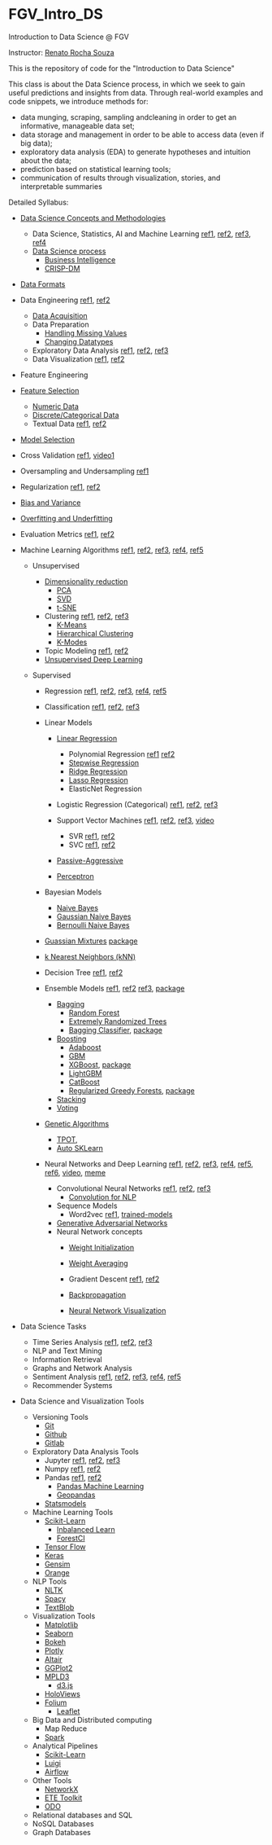 # FGV_Intro_DS
Introduction to Data Science @ FGV

Instructor: [Renato Rocha Souza](http://emap.fgv.br/corpo-docente/renato-rocha-souza)

This is the repository of code for the "Introduction to Data Science"

This class is about the Data Science process, in which we seek to gain useful predictions and insights from data.
Through real-world examples and code snippets, we introduce methods for:

+ data munging, scraping, sampling andcleaning in order to get an informative, manageable data set;
+ data storage and management in order to be able to access data (even if big data);
+ exploratory data analysis (EDA) to generate hypotheses and intuition about the data;
+ prediction based on statistical learning tools;
+ communication of results through visualization, stories, and interpretable summaries

Detailed Syllabus:

+ [Data Science Concepts and Methodologies](https://docs.google.com/presentation/d/1ysQroWAcUJBizt00v7q-Ss1lalJlojZBlRInLQTDJV8/edit?usp=sharing)
  + Data Science, Statistics, AI and Machine Learning [ref1](https://www.datasciencecentral.com/profiles/blogs/difference-between-machine-learning-data-science-ai-deep-learning), [ref2](https://towardsdatascience.com/introduction-to-statistics-e9d72d818745), [ref3](http://proquest.safaribooksonline.com/book/databases/9781449363871), [ref4](http://cs109.github.io/2015/index.html)
  + [Data Science process](https://www.amazon.com/Applied-Predictive-Analytics-Principles-Professional/dp/1118727967)
    + [Business Intelligence](https://en.wikipedia.org/wiki/Business_intelligence)
    + [CRISP-DM](https://en.wikipedia.org/wiki/Cross-industry_standard_process_for_data_mining)
+ [Data Formats](https://en.wikipedia.org/wiki/Comparison_of_data_serialization_formats)
+ Data Engineering [ref1](https://medium.freecodecamp.org/the-rise-of-the-data-engineer-91be18f1e603), [ref2](https://medium.com/@rchang/a-beginners-guide-to-data-engineering-part-i-4227c5c457d7)
  + [Data Acquisition](http://metah.ch/blog/2014/09/introduction-to-machine-learning-from-data-acquisition-to-a-production-service-2/)
  + Data Preparation
    + [Handling Missing Values](http://www.ritchieng.com/pandas-handling-missing-values/)
    + [Changing Datatypes](http://www.ritchieng.com/pandas-changing-datatype/)
  + Exploratory Data Analysis [ref1](http://greenteapress.com/thinkstats2/html/index.html), [ref2](http://people.duke.edu/~ccc14/sta-663-2017/#), [ref3](oreilly.com/catalog/9780596802363/)  
  + Data Visualization [ref1](https://towardsdatascience.com/5-quick-and-easy-data-visualizations-in-python-with-code-a2284bae952f), [ref2](https://www.linuxlinks.com/best-free-python-visualization-packages/)  
+ Feature Engineering
+ [Feature Selection](http://scikit-learn.org/stable/modules/feature_selection.html)
  + [Numeric Data](https://towardsdatascience.com/understanding-feature-engineering-part-1-continuous-numeric-data-da4e47099a7b)
  + [Discrete/Categorical Data](https://towardsdatascience.com/understanding-feature-engineering-part-2-categorical-data-f54324193e63)
  + Textual Data [ref1](https://towardsdatascience.com/understanding-feature-engineering-part-3-traditional-methods-for-text-data-f6f7d70acd41), [ref2](https://towardsdatascience.com/understanding-feature-engineering-part-4-deep-learning-methods-for-text-data-96c44370bbfa)
+ [Model Selection](https://towardsdatascience.com/data-science-simplified-part-6-model-selection-methods-2511cbdf7cb0)
+ Cross Validation [ref1](https://www.analyticsvidhya.com/blog/2018/05/improve-model-performance-cross-validation-in-python-r/), [video1](https://www.coursera.org/learn/deep-neural-network/lecture/cxG1s/train-dev-test-sets)
+ Oversampling and Undersampling [ref1](https://www.cs.cmu.edu/afs/cs/project/jair/pub/volume16/chawla02a-html/)
+ Regularization [ref1](https://towardsdatascience.com/regularization-in-machine-learning-76441ddcf99a), [ref2](https://www.analyticsvidhya.com/blog/2015/02/avoid-over-fitting-regularization/)
+ [Bias and Variance](https://towardsdatascience.com/balancing-bias-and-variance-to-control-errors-in-machine-learning-16ced95724db)
+ [Overfitting and Underfitting](https://towardsdatascience.com/overfitting-vs-underfitting-a-conceptual-explanation-d94ee20ca7f9)
+ Evaluation Metrics [ref1](https://towardsdatascience.com/choosing-the-right-metric-for-machine-learning-models-part-1-a99d7d7414e4), [ref2](https://towardsdatascience.com/choosing-the-right-metric-for-evaluating-machine-learning-models-part-2-86d5649a5428)

+ Machine Learning Algorithms [ref1](http://cdn.intechopen.com/pdfs-wm/10694.pdf), [ref2](https://machinelearningmastery.com/a-tour-of-machine-learning-algorithms/), [ref3](https://towardsdatascience.com/a-tour-of-the-top-10-algorithms-for-machine-learning-newbies-dde4edffae11), [ref4](https://www.analyticsvidhya.com/blog/2017/09/common-machine-learning-algorithms/), [ref5](https://blogs.sas.com/content/subconsciousmusings/2017/04/12/machine-learning-algorithm-use/)
  + Unsupervised
    + [Dimensionality reduction](https://towardsdatascience.com/reducing-dimensionality-from-dimensionality-reduction-techniques-f658aec24dfe)
      + [PCA](https://towardsdatascience.com/pca-using-python-scikit-learn-e653f8989e60)
      + [SVD](https://machinelearningmastery.com/singular-value-decomposition-for-machine-learning/)
      + [t-SNE](https://towardsdatascience.com/checking-out-dimensionality-reduction-with-t-sne-78309b2ca67d)
    + Clustering [ref1](https://www.analyticsvidhya.com/blog/2016/11/an-introduction-to-clustering-and-different-methods-of-clustering/), [ref2](https://dataaspirant.com/2016/09/24/classification-clustering-alogrithms/), [ref3](https://www.analyticsvidhya.com/blog/2013/11/getting-clustering-right/)  
      + [K-Means](https://towardsdatascience.com/clustering-using-k-means-algorithm-81da00f156f6)  
      + [Hierarchical Clustering](https://towardsdatascience.com/clustering-unsupervised-learning-788b215b074b)  
      + [K-Modes](https://github.com/nicodv/kmodes)  
    + Topic Modeling [ref1](https://medium.com/mlreview/topic-modeling-with-scikit-learn-e80d33668730), [ref2](https://datascienceplus.com/evaluation-of-topic-modeling-topic-coherence/)
    + [Unsupervised Deep Learning](https://www.analyticsvidhya.com/blog/2018/05/essentials-of-deep-learning-trudging-into-unsupervised-deep-learning/)

  + Supervised
    + Regression [ref1](https://www.analyticsvidhya.com/blog/2015/10/regression-python-beginners/), [ref2](https://towardsdatascience.com/my-journey-into-machine-learning-class-5-regression-cb6f04006b29), [ref3](https://towardsdatascience.com/5-types-of-regression-and-their-properties-c5e1fa12d55e), [ref4](https://www.analyticsvidhya.com/blog/2015/08/comprehensive-guide-regression/), [ref5](https://towardsdatascience.com/selecting-the-best-machine-learning-algorithm-for-your-regression-problem-20c330bad4ef)  
    + Classification [ref1](https://medium.com/@sifium/machine-learning-types-of-classification-9497bd4f2e14), [ref2](https://www.analyticsvidhya.com/blog/2018/04/a-comprehensive-guide-to-understand-and-implement-text-classification-in-python/), [ref3](https://towardsdatascience.com/building-a-deployable-ml-classifier-in-python-46ba55e1d720)
    + Linear Models
      + [Linear Regression](https://www.analyticsvidhya.com/blog/2017/06/a-comprehensive-guide-for-linear-ridge-and-lasso-regression/)
        + Polynomial Regression [ref1](https://towardsdatascience.com/machine-learning-with-python-easy-and-robust-method-to-fit-nonlinear-data-19e8a1ddbd49) [ref2](http://scikit-learn.org/stable/modules/linear_model.html#polynomial-regression-extending-linear-models-with-basis-functions)
        + [Stepwise Regression](https://planspace.org/20150423-forward_selection_with_statsmodels/)
        + [Ridge Regression](https://www.analyticsvidhya.com/blog/2017/06/a-comprehensive-guide-for-linear-ridge-and-lasso-regression/)
        + [Lasso Regression](https://www.analyticsvidhya.com/blog/2017/06/a-comprehensive-guide-for-linear-ridge-and-lasso-regression/)
        + ElasticNet Regression
      + Logistic Regression (Categorical) [ref1](https://en.wikipedia.org/wiki/Logistic_regression), [ref2](https://towardsdatascience.com/building-a-logistic-regression-in-python-step-by-step-becd4d56c9c8),  [ref3](https://www.analyticsvidhya.com/blog/2015/11/beginners-guide-on-logistic-regression-in-r)

      + Support Vector Machines [ref1](https://towardsdatascience.com/i-support-vector-machines-and-so-should-you-7af122b6748), [ref2](http://users.ecs.soton.ac.uk/srg/publications/pdf/SVM.pdf), [ref3](https://www.analyticsvidhya.com/blog/2017/09/understaing-support-vector-machine-example-code/), [video](https://www.youtube.com/watch?v=_PwhiWxHK8o)  
        + SVR [ref1](http://kernelsvm.tripod.com/), [ref2](https://alex.smola.org/papers/2003/SmoSch03b.pdf)    
        + SVC [ref1](http://www.robots.ox.ac.uk/~az/lectures/ml/lect2.pdf), [ref2](https://www.sciencedirect.com/science/article/pii/S0925231203003758)  
      + [Passive-Aggressive](https://www.bonaccorso.eu/2017/10/06/ml-algorithms-addendum-passive-aggressive-algorithms/)
      + [Perceptron](https://towardsdatascience.com/what-the-hell-is-perceptron-626217814f53)
    + Bayesian Models
      + [Naive Bayes](https://www.analyticsvidhya.com/blog/2017/09/naive-bayes-explained/)
      + [Gaussian Naive Bayes](http://i.stanford.edu/pub/cstr/reports/cs/tr/79/773/CS-TR-79-773.pdf)
      + [Bernoulli Naive Bayes](http://mattshomepage.com/articles/2016/Jun/07/bernoulli_nb/)
    + [Guassian Mixtures](http://katbailey.github.io/post/gaussian-processes-for-dummies/) [package](http://scikit-learn.org/stable/modules/classes.html#module-sklearn.gaussian_process)
    + [k Nearest Neighbors (kNN)](http://stackabuse.com/k-nearest-neighbors-algorithm-in-python-and-scikit-learn/)
    + Decision Tree [ref1](https://towardsdatascience.com/random-forest-mystery-revealed-69ca18b82ff5), [ref2](https://www.analyticsvidhya.com/blog/2016/04/complete-tutorial-tree-based-modeling-scratch-in-python/)
    + Ensemble Models [ref1](https://en.wikipedia.org/wiki/Ensemble_learning), [ref2](https://www.analyticsvidhya.com/blog/2015/08/introduction-ensemble-learning/) [ref3](https://www.analyticsvidhya.com/blog/2015/09/questions-ensemble-modeling/), [package](http://scikit-learn.org/stable/modules/ensemble.html)
      + [Bagging](https://machinelearningmastery.com/bagging-and-random-forest-ensemble-algorithms-for-machine-learning/)  
        + [Random Forest](https://www.analyticsvidhya.com/blog/2014/06/introduction-random-forest-simplified/)   
        + [Extremely Randomized Trees](https://orbi.uliege.be/bitstream/2268/9357/1/geurts-mlj-advance.pdf)
        + [Bagging Classifier](https://www.cs.cmu.edu/afs/cs/project/jair/pub/volume11/opitz99a-html/node3.html), [package](http://scikit-learn.org/stable/modules/generated/sklearn.ensemble.BaggingClassifier.html)
      + [Boosting](https://en.wikipedia.org/wiki/Boosting_(machine_learning))
        + [Adaboost](https://towardsdatascience.com/boosting-algorithm-adaboost-b6737a9ee60c)
        + [GBM](https://towardsdatascience.com/boosting-algorithm-gbm-97737c63daa3)
        + [XGBoost](https://towardsdatascience.com/boosting-algorithm-xgboost-4d9ec0207d), [package](https://github.com/dmlc/xgboost)
        + [LightGBM](https://towardsdatascience.com/a-case-for-lightgbm-2d05a53c589c)
        + [CatBoost](https://towardsdatascience.com/catboost-vs-light-gbm-vs-xgboost-5f93620723db)
        + [Regularized Greedy Forests](https://www.analyticsvidhya.com/blog/2018/02/introductory-guide-regularized-greedy-forests-rgf-python/), [package](https://github.com/fukatani/rgf_python)
      + [Stacking](http://blog.kaggle.com/2016/12/27/a-kagglers-guide-to-model-stacking-in-practice/)
      + [Voting](https://towardsdatascience.com/ensemble-learning-in-machine-learning-getting-started-4ed85eb38e00)

    + [Genetic Algorithms](https://www.analyticsvidhya.com/blog/2017/07/introduction-to-genetic-algorithm/)  
        + [TPOT](https://github.com/EpistasisLab/tpot),
        + [Auto SKLearn](https://github.com/automl/auto-sklearn)  

    + Neural Networks and Deep Learning [ref1](http://neuralnetworksanddeeplearning.com/chap1.html), [ref2](https://towardsdatascience.com/neural-network-architectures-156e5bad51ba), [ref3](https://towardsdatascience.com/a-weird-introduction-to-deep-learning-7828803693b0),  [ref4](https://ujjwalkarn.me/2016/08/09/quick-intro-neural-networks/), [ref5](https://www.analyticsvidhya.com/blog/2018/05/deep-learning-faq/), [ref6](https://towardsdatascience.com/battle-of-the-deep-learning-frameworks-part-i-cff0e3841750), [video](https://www.youtube.com/watch?v=aircAruvnKk&t=0s&index=1&list=PLZHQObOWTQDNU6R1_67000Dx_ZCJB-3pi), [meme](https://indico.io/blog/wp-content/uploads/2016/02/inception_meme.jpg)
      + Convolutional Neural Networks [ref1](https://adeshpande3.github.io/A-Beginner%27s-Guide-To-Understanding-Convolutional-Neural-Networks/), [ref2](https://www.saama.com/blog/different-kinds-convolutional-filters/), [ref3](https://software.intel.com/en-us/articles/hands-on-ai-part-16-modern-deep-neural-network-architectures-for-image-classification)
        + [Convolution for NLP](http://www.wildml.com/2015/11/understanding-convolutional-neural-networks-for-nlp/)
      + Sequence Models
        + Word2vec [ref1](https://towardsdatascience.com/using-word2vec-for-better-embeddings-of-categorical-features-de75020e1233), [trained-models](http://www.nilc.icmc.usp.br/nilc/index.php/repositorio-de-word-embeddings-do-nilc)
      + [Generative Adversarial Networks](https://www.analyticsvidhya.com/blog/2017/06/introductory-generative-adversarial-networks-gans/)
      + Neural Network concepts
        + [Weight Initialization](https://towardsdatascience.com/deep-learning-best-practices-1-weight-initialization-14e5c0295b94)
        + [Weight Averaging](https://towardsdatascience.com/stochastic-weight-averaging-a-new-way-to-get-state-of-the-art-results-in-deep-learning-c639ccf36a)
        + Gradient Descent [ref1](https://www.youtube.com/watch?v=IHZwWFHWa-w&t=0s&index=2&list=PLZHQObOWTQDNU6R1_67000Dx_ZCJB-3pi), [ref2](https://towardsdatascience.com/gradient-descent-algorithm-and-its-variants-10f652806a3)
        + [Backpropagation](https://www.youtube.com/watch?v=Ilg3gGewQ5U&t=0s&index=3&list=PLZHQObOWTQDNU6R1_67000Dx_ZCJB-3pi)

        + [Neural Network Visualization](https://playground.tensorflow.org/)


+ Data Science Tasks
  + Time Series Analysis [ref1](https://www.analyticsvidhya.com/blog/2016/02/time-series-forecasting-codes-python/), [ref2](https://www.analyticsvidhya.com/blog/2015/12/complete-tutorial-time-series-modeling/), [ref3](http://www.blackarbs.com/blog/time-series-analysis-in-python-linear-models-to-garch/11/1/2016)
  + NLP and Text Mining
  + Information Retrieval
  + Graphs and Network Analysis
  + Sentiment Analysis [ref1](https://towardsdatascience.com/another-twitter-sentiment-analysis-bb5b01ebad90), [ref2](https://towardsdatascience.com/another-twitter-sentiment-analysis-with-python-part-2-333514854913), [ref3](https://towardsdatascience.com/another-twitter-sentiment-analysis-with-python-part-3-zipfs-law-data-visualisation-fc9eadda71e7), [ref4](https://towardsdatascience.com/another-twitter-sentiment-analysis-with-python-part-4-count-vectorizer-b3f4944e51b5), [ref5](https://towardsdatascience.com/another-twitter-sentiment-analysis-with-python-part-5-50b4e87d9bdd)
  + Recommender Systems

+ Data Science and Visualization Tools
  + Versioning Tools
    + [Git](https://git-scm.com/book/en/v2)
    + [Github](https://guides.github.com/)
    + [Gitlab](https://about.gitlab.com/)
  + Exploratory Data Analysis Tools
    + Jupyter [ref1](http://jupyter.org/), [ref2](https://github.com/jupyterlab/jupyterlab), [ref3](https://www.analyticsvidhya.com/blog/2018/05/starters-guide-jupyter-notebook/)
    + Numpy [ref1](https://docs.scipy.org/doc/numpy-dev/user/quickstart.html), [ref2](https://www.datacamp.com/community/tutorials/python-numpy-tutorial)
    + Pandas [ref1](http://proquest.safaribooksonline.com/9781449323592), [ref2](http://pandas.pydata.org/pandas-docs/stable/)
      + [Pandas Machine Learning](http://pandas-ml.readthedocs.io/en/stable/)
      + [Geopandas](http://geopandas.org/)
    + [Statsmodels](http://www.statsmodels.org/stable/index.html)
  + Machine Learning Tools
    + [Scikit-Learn](http://scikit-learn.org/stable/)
        + [Inbalanced Learn](http://contrib.scikit-learn.org/imbalanced-learn/stable/#)
        + [ForestCI](https://github.com/scikit-learn-contrib/forest-confidence-interval)
    + [Tensor Flow](https://www.tensorflow.org/)
    + [Keras](https://keras.io/)
    + [Gensim](https://radimrehurek.com/gensim/)  
    + [Orange](https://orange.biolab.si/)
  + NLP Tools
    + [NLTK](https://www.nltk.org/)
    + [Spacy](https://spacy.io/)
    + [TextBlob](http://textblob.readthedocs.io/en/dev/)  
  + Visualization Tools
    + [Matplotlib](https://matplotlib.org/)
    + [Seaborn](https://seaborn.pydata.org/)
    + [Bokeh](https://bokeh.pydata.org/en/latest/)
    + [Plotly](https://plot.ly/)
    + [Altair](https://altair-viz.github.io/)
    + [GGPlot2](http://ggplot.yhathq.com/)
    + [MPLD3](http://mpld3.github.io/)
      + [d3.js](https://d3js.org/)
    + [HoloViews](http://holoviews.org/)
    + [Folium](http://python-visualization.github.io/folium/)
      + [Leaflet](http://leafletjs.com/)
  + Big Data and Distributed computing
    + Map Reduce
    + [Spark](https://towardsdatascience.com/deploy-a-python-model-more-efficiently-over-spark-497fc03e0a8d)
  + Analytical Pipelines
    + [Scikit-Learn](http://scikit-learn.org/stable/modules/generated/sklearn.pipeline.Pipeline.html)
    + [Luigi](https://github.com/spotify/luigi)
    + [Airflow](https://airflow.apache.org/)
  + Other Tools   
    + [NetworkX](https://networkx.github.io/)
    + [ETE Toolkit](http://etetoolkit.org/)
    + [ODO](https://odo.readthedocs.io/en/latest/)
  + Relational databases and SQL
  + NoSQL Databases
  + Graph Databases
